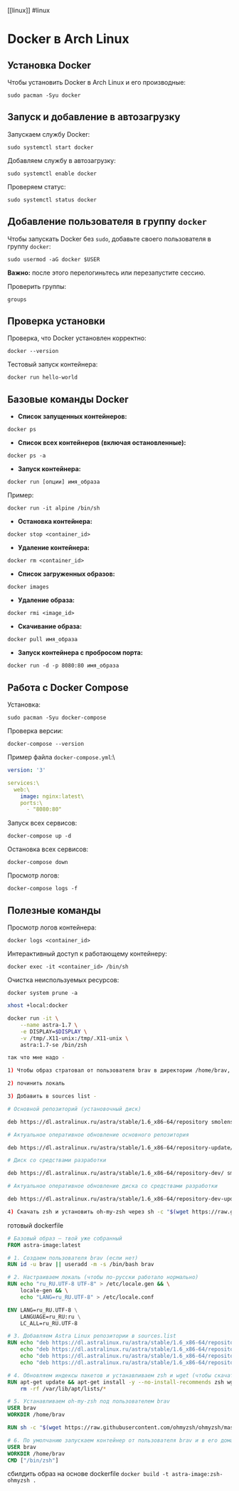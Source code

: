 [[linux]] #linux
# Docker в Arch Linux

## Установка Docker

Чтобы установить Docker в Arch Linux и его производные:

`sudo pacman -Syu docker`

## Запуск и добавление в автозагрузку

Запускаем службу Docker:

`sudo systemctl start docker`

Добавляем службу в автозагрузку:

`sudo systemctl enable docker`

Проверяем статус:

`sudo systemctl status docker`

## Добавление пользователя в группу `docker`

Чтобы запускать Docker без `sudo`, добавьте своего пользователя в группу `docker`:

`sudo usermod -aG docker $USER`

**Важно:** после этого перелогиньтесь или перезапустите сессию.

Проверить группы:

`groups`

## Проверка установки

Проверка, что Docker установлен корректно:

`docker --version`

Тестовый запуск контейнера:

`docker run hello-world`

## Базовые команды Docker

- **Список запущенных контейнеров:**

`docker ps`

- **Список всех контейнеров (включая остановленные):**

`docker ps -a`

- **Запуск контейнера:**

`docker run [опции] имя_образа`

Пример:

`docker run -it alpine /bin/sh`

- **Остановка контейнера:**

`docker stop <container_id>`

- **Удаление контейнера:**

`docker rm <container_id>`

- **Список загруженных образов:**

`docker images`

- **Удаление образа:**

`docker rmi <image_id>`

- **Скачивание образа:**

`docker pull имя_образа`

- **Запуск контейнера с пробросом порта:**

`docker run -d -p 8080:80 имя_образа`

## Работа с Docker Compose

Установка:

`sudo pacman -Syu docker-compose`

Проверка версии:

`docker-compose --version`

Пример файла
`docker-compose.yml`:\

```yaml
version: '3'

services:\
  web:\
    image: nginx:latest\
    ports:\
      - "8080:80"
```

Запуск всех сервисов:

`docker-compose up -d`

Остановка всех сервисов:

`docker-compose down`

Просмотр логов:

`docker-compose logs -f`

## Полезные команды

Просмотр логов контейнера:

`docker logs <container_id>`

Интерактивный доступ к работающему контейнеру:

`docker exec -it <container_id> /bin/sh`

Очистка неиспользуемых ресурсов:

`docker system prune -a`

```bash
xhost +local:docker

docker run -it \
    --name astra-1.7 \
    -e DISPLAY=$DISPLAY \
    -v /tmp/.X11-unix:/tmp/.X11-unix \
    astra:1.7-se /bin/zsh
```

```bash
так что мне надо -

1) Чтобы образ стратовал от пользователя brav в директории /home/brav, на готовом контейнере я делал это через sudo -u brav /bin/bash

2) починить локаль 

3) Добавить в sources list -

# Основной репозиторий (установочный диск)

deb https://dl.astralinux.ru/astra/stable/1.6_x86-64/repository smolensk main contrib non-free

# Актуальное оперативное обновление основного репозитория

deb https://dl.astralinux.ru/astra/stable/1.6_x86-64/repository-update/ smolensk main contrib non-free

# Диск со средствами разработки

deb https://dl.astralinux.ru/astra/stable/1.6_x86-64/repository-dev/ smolensk main contrib non-free

# Актуальное оперативное обновление диска со средствами разработки

deb https://dl.astralinux.ru/astra/stable/1.6_x86-64/repository-dev-update/ smolensk main contrib non-free

4) Скачать zsh и установить oh-my-zsh через sh -c "$(wget https://raw.githubusercontent.com/ohmyzsh/ohmyzsh/master/tools/install.sh -O -)"
```


готовый dockerfile 

```dockerfile
# Базовый образ — твой уже собранный
FROM astra-image:latest

# 1. Создаем пользователя brav (если нет)
RUN id -u brav || useradd -m -s /bin/bash brav

# 2. Настраиваем локаль (чтобы по-русски работало нормально)
RUN echo "ru_RU.UTF-8 UTF-8" > /etc/locale.gen && \
    locale-gen && \
    echo "LANG=ru_RU.UTF-8" > /etc/locale.conf

ENV LANG=ru_RU.UTF-8 \
    LANGUAGE=ru_RU:ru \
    LC_ALL=ru_RU.UTF-8

# 3. Добавляем Astra Linux репозитории в sources.list
RUN echo "deb https://dl.astralinux.ru/astra/stable/1.6_x86-64/repository smolensk main contrib non-free" > /etc/apt/sources.list && \
    echo "deb https://dl.astralinux.ru/astra/stable/1.6_x86-64/repository-update/ smolensk main contrib non-free" >> /etc/apt/sources.list && \
    echo "deb https://dl.astralinux.ru/astra/stable/1.6_x86-64/repository-dev/ smolensk main contrib non-free" >> /etc/apt/sources.list && \
    echo "deb https://dl.astralinux.ru/astra/stable/1.6_x86-64/repository-dev-update/ smolensk main contrib non-free" >> /etc/apt/sources.list

# 4. Обновляем индексы пакетов и устанавливаем zsh и wget (чтобы скачать oh-my-zsh)
RUN apt-get update && apt-get install -y --no-install-recommends zsh wget ca-certificates && \
    rm -rf /var/lib/apt/lists/*

# 5. Устанавливаем oh-my-zsh под пользователем brav
USER brav
WORKDIR /home/brav

RUN sh -c "$(wget https://raw.githubusercontent.com/ohmyzsh/ohmyzsh/master/tools/install.sh -O -)" "" --unattended

# 6. По умолчанию запускаем контейнер от пользователя brav и в его домашней директории
USER brav
WORKDIR /home/brav
CMD ["/bin/zsh"]
```

сбилдить образ на основе dockerfile 
`docker build -t astra-image:zsh-ohmyzsh .`